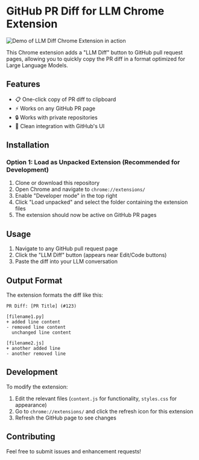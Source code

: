 # GitHub PR Diff for LLM Chrome Extension

![Demo of LLM Diff Chrome Extension in action](/pr-ask-ai.gif)

This Chrome extension adds a "LLM Diff" button to GitHub pull request pages, allowing you to quickly copy the PR diff in a format optimized for Large Language Models.

## Features

- 📋 One-click copy of PR diff to clipboard
- ⚡ Works on any GitHub PR page
- 🔒 Works with private repositories
- 🎨 Clean integration with GitHub's UI

## Installation

### Option 1: Load as Unpacked Extension (Recommended for Development)

1. Clone or download this repository
2. Open Chrome and navigate to `chrome://extensions/`
3. Enable "Developer mode" in the top right
4. Click "Load unpacked" and select the folder containing the extension files
5. The extension should now be active on GitHub PR pages


## Usage

1. Navigate to any GitHub pull request page
2. Click the "LLM Diff" button (appears near Edit/Code buttons)
3. Paste the diff into your LLM conversation

## Output Format

The extension formats the diff like this:

```
PR Diff: [PR Title] (#123)

[filename1.py]
+ added line content
- removed line content
  unchanged line content

[filename2.js]
+ another added line
- another removed line

```

## Development

To modify the extension:

1. Edit the relevant files (`content.js` for functionality, `styles.css` for appearance)
2. Go to `chrome://extensions/` and click the refresh icon for this extension
3. Refresh the GitHub page to see changes

## Contributing

Feel free to submit issues and enhancement requests!
